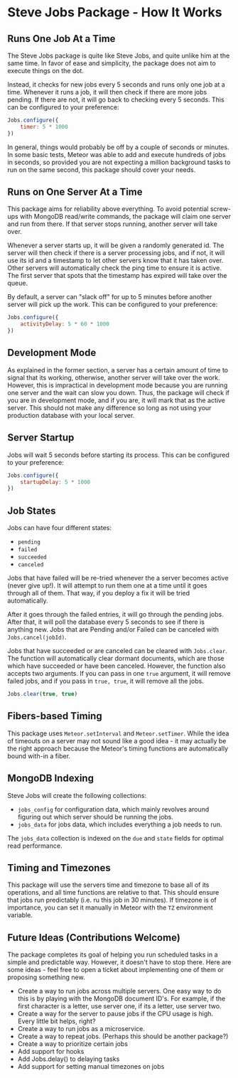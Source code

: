 # Steve Jobs Package - How It Works

## Runs One Job At a Time

The Steve Jobs package is quite like Steve Jobs, and quite unlike him at the same time. In favor of ease and simplicity, the package does not aim to execute things on the dot. 

Instead, it checks for new jobs every 5 seconds and runs only one job at a time. Whenever it runs a job, it will then check if there are more jobs pending. If there are not, it will go back to checking every 5 seconds. This can be configured to your preference:

```javascript
Jobs.configure({
    timer: 5 * 1000
})
```

In general, things would probably be off by a couple of seconds or minutes. In some basic tests, Meteor was able to add and execute hundreds of jobs in seconds, so provided you are not expecting a million background tasks to run on the same second, this package should cover your needs.

## Runs on One Server At a Time

This package aims for reliability above everything. To avoid potential screw-ups with MongoDB read/write commands, the package will claim one server and run from there. If that server stops running, another server will take over.

Whenever a server starts up, it will be given a randomly generated id. The server will then check if there is a server processing jobs, and if not, it will use its id and a timestamp to let other servers know that it has taken over. Other servers will automatically check the ping time to ensure it is active. The first server that spots that the timestamp has expired will take over the queue.

By default, a server can "slack off" for up to 5 minutes before another server will pick up the work. This can be configured to your preference: 

```javascript
Jobs.configure({
    activityDelay: 5 * 60 * 1000
})
```

## Development Mode

As explained in the former section, a server has a certain amount of time to signal that its working, otherwise, another server will take over the work. However, this is impractical in development mode because you are running one server and the wait can slow you down. Thus, the package will check if you are in development mode, and if you are, it will mark that as the active server. This should not make any difference so long as not using your production database with your local server.

## Server Startup

Jobs will wait 5 seconds before starting its process. This can be configured to your preference:

```javascript
Jobs.configure({
    startupDelay: 5 * 1000
})
```

## Job States 

Jobs can have four different states:
 - `pending`
 - `failed`
 - `succeeded`
 - `canceled`

Jobs that have failed will be re-tried whenever the a server becomes active (never give up!). It will attempt to run them one at a time until it goes through all of them. That way, if you deploy a fix it will be tried automatically.

After it goes through the failed entries, it will go through the pending jobs. After that, it will poll the database every 5 seconds to see if there is anything new. Jobs that are Pending and/or Failed can be canceled with `Jobs.cancel(jobId)`. 

Jobs that have succeeded or are canceled can be cleared with `Jobs.clear`. The function will automatically clear dormant documents, which are those which have succeeded or have been canceled. However, the function also accepts two arguments. If you can pass in one `true` argument, it will remove failed jobs, and if you pass in `true, true`, it will remove all the jobs.

```javascript
Jobs.clear(true, true)
```

## Fibers-based Timing

This package uses `Meteor.setInterval` and `Meteor.setTimer`. While the idea of timeouts on a server may not sound like a good idea - it may actually be the right approach because the Meteor's timing functions are automatically bound with-in a fiber. 

## MongoDB Indexing

Steve Jobs will create the following collections: 
  - `jobs_config` for configuration data, which mainly revolves around figuring out which server should be running the jobs.
  - `jobs_data` for jobs data, which includes everything a job needs to run. 

The `jobs_data` collection is indexed on the `due` and `state` fields for optimal read performance.

## Timing and Timezones

This package will use the servers time and timezone to base all of its operations, and all time functions are relative to that. This should ensure that jobs run predictably (i.e. ru this job in 30 minutes). If timezone is of importance, you can set it manually in Meteor with the `TZ` environment variable. 

## Future Ideas (Contributions Welcome)

The package completes its goal of helping you run scheduled tasks in a simple and predictable way. However, it doesn't have to stop there. Here are some ideas - feel free to open a ticket about implementing one of them or proposing something new.

 - Create a way to run jobs across multiple servers. One easy way to do this is by playing with the MongoDB document ID's. For example, if the first character is a letter, use server one, if its a letter, use server two.
 - Create a way for the server to pause jobs if the CPU usage is high. Every little bit helps, right?
 - Create a way to run jobs as a microservice.
 - Create a way to repeat jobs. (Perhaps this should be another package?)
 - Create a way to prioritize certain jobs
 - Add support for hooks
 - Add Jobs.delay() to delaying tasks
 - Add support for setting manual timezones on jobs